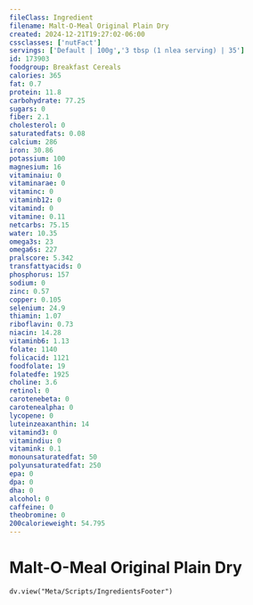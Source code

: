```yaml
---
fileClass: Ingredient
filename: Malt-O-Meal Original Plain Dry
created: 2024-12-21T19:27:02-06:00
cssclasses: ['nutFact']
servings: ['Default | 100g','3 tbsp (1 nlea serving) | 35']
id: 173903
foodgroup: Breakfast Cereals
calories: 365
fat: 0.7
protein: 11.8
carbohydrate: 77.25
sugars: 0
fiber: 2.1
cholesterol: 0
saturatedfats: 0.08
calcium: 286
iron: 30.86
potassium: 100
magnesium: 16
vitaminaiu: 0
vitaminarae: 0
vitaminc: 0
vitaminb12: 0
vitamind: 0
vitamine: 0.11
netcarbs: 75.15
water: 10.35
omega3s: 23
omega6s: 227
pralscore: 5.342
transfattyacids: 0
phosphorus: 157
sodium: 0
zinc: 0.57
copper: 0.105
selenium: 24.9
thiamin: 1.07
riboflavin: 0.73
niacin: 14.28
vitaminb6: 1.13
folate: 1140
folicacid: 1121
foodfolate: 19
folatedfe: 1925
choline: 3.6
retinol: 0
carotenebeta: 0
carotenealpha: 0
lycopene: 0
luteinzeaxanthin: 14
vitamind3: 0
vitamindiu: 0
vitamink: 0.1
monounsaturatedfat: 50
polyunsaturatedfat: 250
epa: 0
dpa: 0
dha: 0
alcohol: 0
caffeine: 0
theobromine: 0
200calorieweight: 54.795
---
```


# Malt-O-Meal Original Plain Dry

```dataviewjs
dv.view("Meta/Scripts/IngredientsFooter")
```